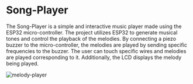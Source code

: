 # Song-Player
The Song-Player is a simple and interactive music player made using the ESP32 micro-controller.
The project utilizes ESP32 to generate musical tones and control the playback of the melodies. By connecting a piezo buzzer to the micro-controller, the melodies are played by sending specific frequencies to the buzzer. 
The user can touch specific wires and melodies are played corresponding to it. Additionally, the LCD displays the melody being played.

![melody-player](https://github.com/advika-kharat/Song-Player/assets/113823788/2a86f174-e62b-4624-832f-e4671f5ebeb0)
